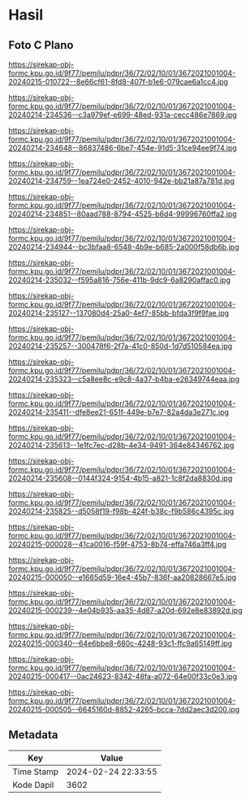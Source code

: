 # Hasil

## Foto C Plano

https://sirekap-obj-formc.kpu.go.id/9f77/pemilu/pdpr/36/72/02/10/01/3672021001004-20240215-010722--8e66cf61-8fd8-407f-b1e6-079cae6a1cc4.jpg

https://sirekap-obj-formc.kpu.go.id/9f77/pemilu/pdpr/36/72/02/10/01/3672021001004-20240214-234536--c3a979ef-e699-48ed-931a-cecc486e7869.jpg

https://sirekap-obj-formc.kpu.go.id/9f77/pemilu/pdpr/36/72/02/10/01/3672021001004-20240214-234648--86837486-6be7-454e-91d5-31ce94ee9f74.jpg

https://sirekap-obj-formc.kpu.go.id/9f77/pemilu/pdpr/36/72/02/10/01/3672021001004-20240214-234759--1ea724e0-2452-4010-942e-bb21a87a781d.jpg

https://sirekap-obj-formc.kpu.go.id/9f77/pemilu/pdpr/36/72/02/10/01/3672021001004-20240214-234851--80aad788-8794-4525-b6d4-99996760ffa2.jpg

https://sirekap-obj-formc.kpu.go.id/9f77/pemilu/pdpr/36/72/02/10/01/3672021001004-20240214-234944--bc3bfaa8-6548-4b9e-b685-2a000f58db6b.jpg

https://sirekap-obj-formc.kpu.go.id/9f77/pemilu/pdpr/36/72/02/10/01/3672021001004-20240214-235032--f595a816-756e-411b-9dc9-6a8290affac0.jpg

https://sirekap-obj-formc.kpu.go.id/9f77/pemilu/pdpr/36/72/02/10/01/3672021001004-20240214-235127--137080d4-25a0-4ef7-85bb-bfda3f9f9fae.jpg

https://sirekap-obj-formc.kpu.go.id/9f77/pemilu/pdpr/36/72/02/10/01/3672021001004-20240214-235257--300478f6-2f7a-41c0-850d-1d7d510584ea.jpg

https://sirekap-obj-formc.kpu.go.id/9f77/pemilu/pdpr/36/72/02/10/01/3672021001004-20240214-235323--c5a8ee8c-e9c8-4a37-b4ba-e26349744eaa.jpg

https://sirekap-obj-formc.kpu.go.id/9f77/pemilu/pdpr/36/72/02/10/01/3672021001004-20240214-235411--dfe8ee21-651f-449e-b7e7-82a4da3e271c.jpg

https://sirekap-obj-formc.kpu.go.id/9f77/pemilu/pdpr/36/72/02/10/01/3672021001004-20240214-235613--1e1fc7ec-d28b-4e34-9491-364e84346762.jpg

https://sirekap-obj-formc.kpu.go.id/9f77/pemilu/pdpr/36/72/02/10/01/3672021001004-20240214-235608--0144f324-9154-4b15-a821-1c8f2da8830d.jpg

https://sirekap-obj-formc.kpu.go.id/9f77/pemilu/pdpr/36/72/02/10/01/3672021001004-20240214-235825--d5058f19-f98b-424f-b38c-f9b586c4395c.jpg

https://sirekap-obj-formc.kpu.go.id/9f77/pemilu/pdpr/36/72/02/10/01/3672021001004-20240215-000028--41ca0016-f59f-4753-8b74-effa746a3ff4.jpg

https://sirekap-obj-formc.kpu.go.id/9f77/pemilu/pdpr/36/72/02/10/01/3672021001004-20240215-000050--e1665d59-16e4-45b7-836f-aa20828667e5.jpg

https://sirekap-obj-formc.kpu.go.id/9f77/pemilu/pdpr/36/72/02/10/01/3672021001004-20240215-000239--4e04b935-aa35-4d87-a20d-692e8e83892d.jpg

https://sirekap-obj-formc.kpu.go.id/9f77/pemilu/pdpr/36/72/02/10/01/3672021001004-20240215-000340--64e6bbe8-680c-4248-93c1-ffc9a65149ff.jpg

https://sirekap-obj-formc.kpu.go.id/9f77/pemilu/pdpr/36/72/02/10/01/3672021001004-20240215-000417--0ac24623-8342-48fa-a072-64e00f33c0e3.jpg

https://sirekap-obj-formc.kpu.go.id/9f77/pemilu/pdpr/36/72/02/10/01/3672021001004-20240215-000505--6645160d-8852-4265-bcca-7dd2aec3d200.jpg


## Metadata

| Key        | Value               |
| ---------- | ------------------- |
| Time Stamp | 2024-02-24 22:33:55 |
| Kode Dapil | 3602                |



